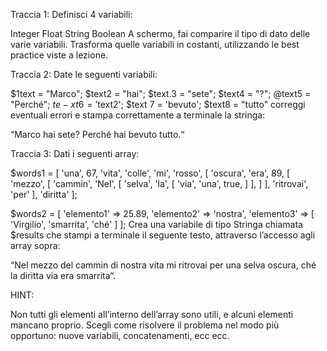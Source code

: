 Traccia 1:
Definisci 4 variabili:

Integer 
Float 
String 
Boolean
A schermo, fai comparire il tipo di dato delle varie variabili. Trasforma quelle variabili in costanti, utilizzando le best practice viste a lezione.



Traccia 2:
Date le seguenti variabili:

$1text = "Marco";
$text2 = "hai";
$text.3 = "sete";
$text4 = "?";
@text5 = "Perché";
$te-xt6 = '$text2';
$text 7 = 'bevuto';
$text8 = "tutto"
correggi eventuali errori e stampa correttamente a terminale la stringa: 

“Marco hai sete? Perché hai bevuto tutto.“


Traccia 3:
Dati i seguenti array:

$words1 = [
 'una',
 67,
 'vita',
 'colle',
 'mi',
 'rosso',
 [
  'oscura',
  'era',
  89,
  [
   'mezzo',
   [
    'cammin',
    'Nel',
    [
     'selva',
     'la',
     [
      'via',
      'una',
      true,
     ]
    ],
   ]
  ],
  'ritrovai',
  'per'
 ],
 'diritta'
];

$words2 = [
 'elemento1' => 25.89,
 'elemento2' => 'nostra',
 'elemento3' => [
  'Virgilio',
  'smarrita',
  'ché'
 ]
];
Crea una variabile di tipo Stringa chiamata $results che stampi a terminale il seguente testo, attraverso l’accesso agli array sopra: 

“Nel mezzo del cammin di nostra vita mi ritrovai per una selva oscura, ché la diritta via era smarrita“.



HINT:

Non tutti gli elementi all’interno dell’array sono utili, e alcuni elementi mancano proprio. Scegli come risolvere il problema nel modo più opportuno: nuove variabili, concatenamenti, ecc ecc.
